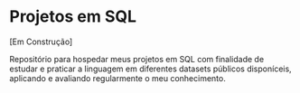 
# Projetos em SQL

[Em Construção]

Repositório para hospedar meus projetos em SQL com finalidade de estudar e praticar a linguagem em diferentes datasets públicos disponíceis, aplicando e avaliando regularmente o meu conhecimento. 

